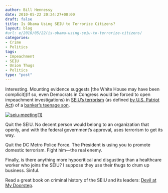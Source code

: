 ```yaml
---
author: Bill Hennessy
date: 2010-05-22 20:24:27+00:00
draft: false
title: Is Obama Using SEIU to Terrorize Citizens?
layout: blog
#url: e/2010/05/22/is-obama-using-seiu-to-terrorize-citizens/
categories:
- Crime
- Politics
tags:
- Impeachment
- SEIU
- Union Thugs
- Politics
type: "post"
---
```


Interesting. Mounting evidence suggests [the White House may have been complicit](If so, even Democrats in Congress would be forced to open impeachment investigations) in [SEIU’s terrorism](https://www.foundingbloggers.com/wordpress/2010/05/is-president-obama-breaking-the-law/) (as defined [by U.S. Patriot Act](https://biggovernment.com/amarcus/2010/05/21/npa-seiu-terrorizes-child-breaks-laws-what-did-president-obama-know-and-when-did-he-know-it/#IDComment76532125)) of a [banker’s teenage son](https://www.purplepeoplebeaters.com/?p=853).

 

[![seiu-meeting[1]](https://hennessysview.com/wp-content/uploads/2010/05/seiumeeting1.jpg)
](https://cart.bookmasters.com/marktplc/cart.php?buy=9780984145706P&pub=51900)

 

Quit the SEIU. No decent person would belong to an organization that openly, and with the federal government’s approval, uses terrorism to get its way.

 

Quit the DC Metro Police Force. The President is using you to promote domestic terrorism. Fight him—the real enemy.

 

Finally, is there anything more hypocritical and disgusting than a healthcare worker who joins the SEIU? I suppose they use their thugs to drum up business. Sinful. 

 

Read a great book on criminal history of the SEIU and its leaders: [Devil at My Doorstep](https://cart.bookmasters.com/marktplc/cart.php?buy=9780984145706P&pub=51900).
